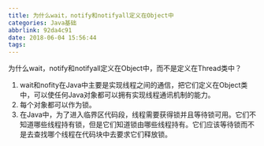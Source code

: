 ```yaml
---
title: 为什么wait，notify和notifyall定义在Object中
categories: Java基础
abbrlink: 92da4c91
date: 2018-06-04 15:56:44
tags:
---
```


为什么wait，notify和notifyall定义在Object中，而不是定义在Thread类中？

1. wait和nofity在Java中主要是实现线程之间的通信，把它们定义在Object类中，可以使任何Java对象都可以拥有实现线程通讯机制的能力。
2. 每个对象都可以作为锁。
3. 在Java中，为了进入临界区代码段，线程需要获得锁并且等待锁可用。它们不知道哪些线程持有锁，但是它们知道锁由哪些线程持有。它们应该等待锁而不是去查找哪个线程在代码块中去要求它们释放锁。

<!-- more --> 